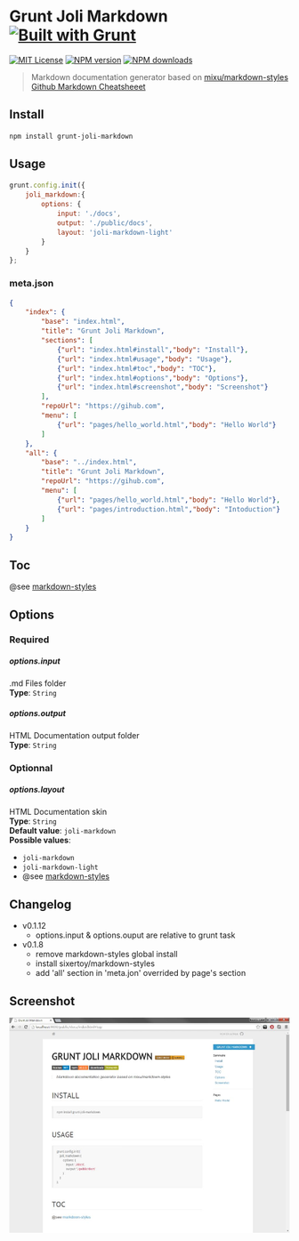 # Grunt Joli Markdown [![Built with Grunt][grunt-img]](http://gruntjs.com/)

[![MIT License][license-img]][license-url] [![NPM version][npm-version-img]][npm-url] [![NPM downloads][npm-downloads-img]][npm-url]

> Markdown documentation generator based on [mixu/markdown-styles](https://github.com/mixu/markdown-styles)<br/>
> [Github Markdown Cheatsheeet](https://github.com/adam-p/markdown-here/wiki/Markdown-Cheatsheet)

## Install
```bash
npm install grunt-joli-markdown
```

## Usage
```js
grunt.config.init({
    joli_markdown:{
        options: {
            input: './docs',
            output: './public/docs',
            layout: 'joli-markdown-light'
        }
    }
};
```

### meta.json
```json
{
    "index": {
        "base": "index.html",
        "title": "Grunt Joli Markdown",
        "sections": [
            {"url": "index.html#install","body": "Install"},
            {"url": "index.html#usage","body": "Usage"},
            {"url": "index.html#toc","body": "TOC"},
            {"url": "index.html#options","body": "Options"},
            {"url": "index.html#screenshot","body": "Screenshot"}
        ],
        "repoUrl": "https://gihub.com",
        "menu": [
            {"url": "pages/hello_world.html","body": "Hello World"}
        ]
    },
    "all": {
        "base": "../index.html",
        "title": "Grunt Joli Markdown",
        "repoUrl": "https://gihub.com",
        "menu": [
            {"url": "pages/hello_world.html","body": "Hello World"},
            {"url": "pages/introduction.html","body": "Intoduction"}
        ]
    }
}
```

## Toc
@see [markdown-styles](https://github.com/mixu/markdown-styles#metajson)

## Options

### Required

##### options.input
.md Files folder<br/>
**Type**: `String`


##### options.output
HTML Documentation output folder<br/>
**Type**: `String`

### Optionnal

##### options.layout
HTML Documentation skin<br/>
**Type**: `String`<br/>
**Default value**: `joli-markdown`<br/>
**Possible values**:
- `joli-markdown`
- `joli-markdown-light`
- @see [markdown-styles](https://github.com/mixu/markdown-styles#screenshots-of-the-layouts)

## Changelog
- v0.1.12
    - options.input & options.ouput are relative to grunt task
- v0.1.8
    - remove markdown-styles global install
    - install sixertoy/markdown-styles
    - add 'all' section in 'meta.jon' overrided by page's section

## Screenshot

![Screenshot](https://github.com/sixertoy/grunt-joli-markdown/raw/master/screenshot.jpg)



[grunt-img]: https://cdn.gruntjs.com/builtwith.png
[license-img]: http://img.shields.io/badge/license-MIT-blue.svg?style=flat-square
[license-url]: LICENSE-MIT

[coverall-url]: https://coveralls.io/r/sixertoy/grunt-joli-markdown
[coverall-img]: https://img.shields.io/coveralls/sixertoy/grunt-joli-markdown.svg?style=flat-square

[travis-url]: https://travis-ci.org/sixertoy/grunt-joli-markdown
[travis-img]: http://img.shields.io/travis/sixertoy/grunt-joli-markdown.svg?style=flat-square

[npm-url]: https://npmjs.org/package/grunt-joli-markdown
[npm-version-img]: http://img.shields.io/npm/v/grunt-joli-markdown.svg?style=flat-square
[npm-downloads-img]: http://img.shields.io/npm/dm/grunt-joli-markdown.svg?style=flat-square
